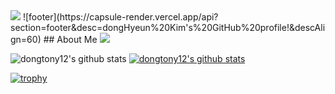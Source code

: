 <img src="https://capsule-render.vercel.app/api?type=soft&&color=auto&height=200&section=header&text=Welcome%20&fontSize=60" />
![footer](https://capsule-render.vercel.app/api?section=footer&desc=dongHyeun%20Kim's%20GitHub%20profile!&descAlign=60)
## About Me

<img src="https://img.shields.io/badge/typescript-blue?style=plastic&logo=blue&logoColor=blue"/>




![dongtony12's github stats](https://github-readme-stats.vercel.app/api?username=dongtony12&show_icons=true)
[![dongtony12's github stats](https://github-readme-stats.vercel.app/api/top-langs/?username=dongtony12&show_icons=true&hide_border=true&title_color=004386&icon_color=004386&layout=compact)](https://github.com/dongtony12)


[![trophy](https://github-profile-trophy.vercel.app/?username=dongtony12&row=1)](https://github.com/ryo-ma/github-profile-trophy)
